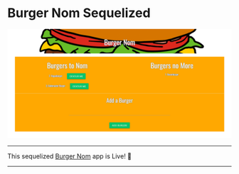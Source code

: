 # Burger Nom Sequelized

![Burger Nom Home](/gitHubImg/burgerNom.png)

- - -
This sequelized [Burger Nom](https://desolate-garden-11224.herokuapp.com/) app is Live! :hamburger:
- - -
